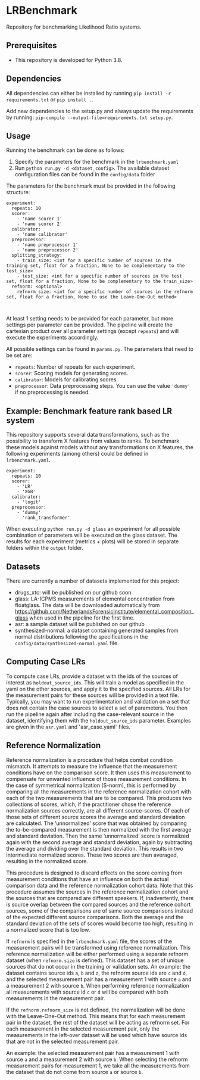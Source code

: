 LRBenchmark
=====

Repository for benchmarking Likelihood Ratio systems.

Prerequisites
-----------
- This repository is developed for Python 3.8.

Dependencies
-----------
All dependencies can either be installed by running `pip install -r requirements.txt` or `pip install .`.
  
Add new dependencies to the setup.py and always update the requirements by running: 
`pip-compile --output-file=requirements.txt setup.py`.

Usage
-----------
Running the benchmark can be done as follows:
1. Specify the parameters for the benchmark in the `lrbenchmark.yaml`
2. Run `python run.py -d <dataset_config>`. The available dataset configuration files can be found in the `config/data` folder

The parameters for the benchmark must be provided in the following structure: 
```
experiment:
  repeats: 10
  scorer:
    - 'name scorer 1'
    - 'name scorer 2'
  calibrator: 
    - 'name calibrator'
  preprocessor:
    - 'name preprocessor 1'
    - 'name preprocessor 2'
  splitting_strategy:
    - train_size: <int for a specific number of sources in the training set, float for a fraction, None to be complementary to the test_size>
    - test_size: <int for a specific number of sources in the test set, float for a fraction, None to be complementary to the train_size>
  refnorm: <optional>
    refnorm_size: <int for a specific number of sources in the refnorm set, float for a fraction, None to use the Leave-One-Out method>    
    
    
```
At least 1 setting needs to be provided for each parameter, but more settings per parameter can be provided. The pipeline will
create the cartesian product over all parameter settings (except `repeats`) and will execute the experiments accordingly.

All possible settings can be found in `params.py`. The parameters that need to be set are:
- `repeats`: Number of repeats for each experiment.
- `scorer`: Scoring models for generating scores.
- `calibrator`: Models for calibrating scores. 
- `preprocessor`: Data preprocessing steps. You can use the value `'dummy'` if no preprocessing is needed.


Example: Benchmark feature rank based LR system
-----------
This repository supports several data transformations, such as the possibility to transform X features from values to ranks. 
To benchmark these models against models without any transformations on X features, the following experiments (among others) could be 
defined in `lrbenchmark.yaml`. 
```
experiment:
  repeats: 10
  scorer:
    - 'LR'
    - 'XGB'
  calibrator:
    - 'logit'
  preprocessor:
    - 'dummy'
    - 'rank_transformer'
```
When executing `python run.py -d glass` an experiment for all possible combination of parameters will be executed on the glass dataset. 
The results for each experiment (metrics + plots) will be stored in separate folders within the `output` folder.

Datasets
----------
There are currently a number of datasets implemented for this project:
- drugs_xtc: will be published on our github soon
- glass: LA-ICPMS measurements of elemental concentration from floatglass. The data will be downloaded automatically from https://github.com/NetherlandsForensicInstitute/elemental_composition_glass when used in the pipeline for the first time.
- asr: a sample dataset will be published on our github
- synthesized-normal: a dataset containing generated samples from normal distributions following the specifications in the `config/data/synthesized-normal.yaml` file.


Computing Case LRs
----------
To compute case LRs, provide a dataset with the ids of the sources of interest as `holdout_source_ids`. This will
train a model as specified in the yaml on the other sources, and apply it to the specified sources. All LRs for the
measurement pairs for these sources will be provided in a text file. Typically, you may want to run experimentation
and validation on a set that does not contain the case sources to select a set of parameters. You then run the pipeline
again after including the case-relevant source in the dataset, identifying them with the `holdout_source_ids` 
parameter. Examples are given in the `asr.yaml` and 'asr_case.yaml` files.


Reference Normalization
----------
Reference normalization is a procedure that helps combat condition mismatch. It attempts to measure the influence that 
the measurement conditions have on the comparison score. It then uses this measurement to compensate for unwanted 
influence of those measurement conditions. In the case of symmetrical normalization (S-norm), this is performed by 
comparing all the measurements in the reference normalization cohort with each of the two measurements that are to be 
compared. This produces two collections of scores, which, if the practitioner chose the reference normalization 
sources correctly, are all different source-scores. Of each of those sets of different source scores the average and 
standard deviation are calculated. The ‘unnormalized’ score that was obtained by comparing the to-be-compared 
measurement is then normalized with the first average and standard deviation. Then the same ‘unnormalized’ score is 
normalized again with the second average and standard deviation, again by subtracting the average and dividing over 
the standard deviation. This results in two intermediate normalized scores. These two scores are then averaged, 
resulting in the normalized score. 

This procedure is designed to discard effects on the score coming from measurement conditions that have an influence on 
both the actual comparison data and the reference normalization cohort data. Note that this procedure assumes the 
sources in the reference normalization cohort and the sources that are compared are different speakers. If, 
inadvertently, there is source overlap between the compared sources and the reference cohort sources, some of the 
comparisons are of same source comparisons instead of the expected different source comparisons. Both the average and 
the standard deviation of the sets of scores would become too high, resulting in a normalized score that is too low.

If `refnorm` is specified in the `lrbenchmark.yaml` file, the scores of the measurement pairs will be transformed using
reference normalization. This reference normalization will be either performed using a separate refnorm dataset (when 
`refnorm.size` is defined). This dataset has a set of unique sources that do not occur in the training or validation 
sets. An example: the dataset contains source ids `a`, `b` and `z`, the refnorm source ids are `c` and `d`, and the 
selected measurement pair has a measurement 1 with source `a` and a measurement 2 with source `b`. When 
performing reference normalization all measurements with source id `c` or `d` will be compared with both measurements in
the measurement pair. 

If the `refnorm.refnorm_size` is not defined, the normalization will be done with the Leave-One-Out method. This means
that for each measurement pair in the dataset, the rest of the dataset will be acting as refnorm set. 
For each measurement in the selected measurement pair, only the measurements in the left-over dataset will be used 
which have source ids that are not in the selected measurement pair. 

An example: the selected measurement pair has a measurement 1 with source `a` and a measurement 2 with source `b`. When 
selecting the refnorm measurement pairs for measurement 1, we take all the measurements from the dataset that do not 
come from source `a` or source `b`.
